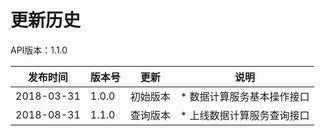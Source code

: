 # 更新历史 #
API版本：1.1.0

|发布时间|版本号|更新|说明|
|---|---|---|---|
|2018-03-31|1.0.0|初始版本|* 数据计算服务基本操作接口|
|2018-08-31|1.1.0|查询版本|* 上线数据计算服务查询接口|